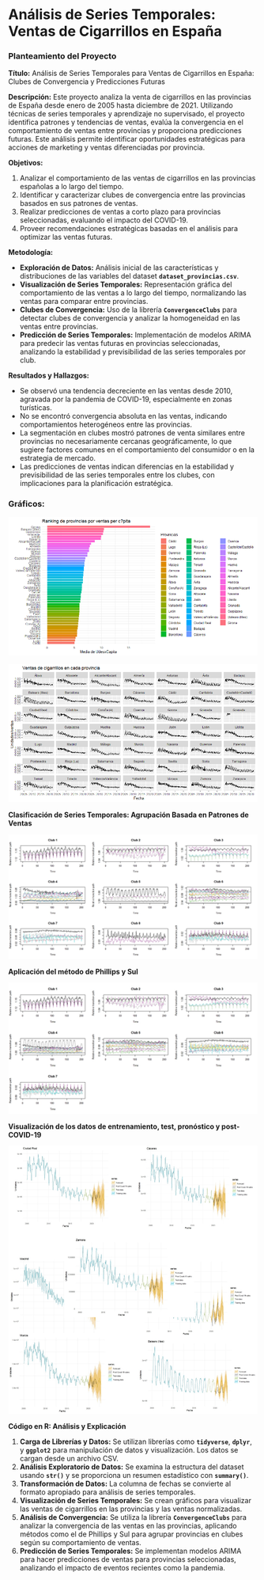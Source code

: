 # Análisis de Series Temporales: Ventas de Cigarrillos en España

### **Planteamiento del Proyecto**

**Título:** Análisis de Series Temporales para Ventas de Cigarrillos en España: Clubes de Convergencia y Predicciones Futuras

**Descripción:**
Este proyecto analiza la venta de cigarrillos en las provincias de España desde enero de 2005 hasta diciembre de 2021. Utilizando técnicas de series temporales y aprendizaje no supervisado, el proyecto identifica patrones y tendencias de ventas, evalúa la convergencia en el comportamiento de ventas entre provincias y proporciona predicciones futuras. Este análisis permite identificar oportunidades estratégicas para acciones de marketing y ventas diferenciadas por provincia.

**Objetivos:**

1. Analizar el comportamiento de las ventas de cigarrillos en las provincias españolas a lo largo del tiempo.
2. Identificar y caracterizar clubes de convergencia entre las provincias basados en sus patrones de ventas.
3. Realizar predicciones de ventas a corto plazo para provincias seleccionadas, evaluando el impacto del COVID-19.
4. Proveer recomendaciones estratégicas basadas en el análisis para optimizar las ventas futuras.

**Metodología:**

- **Exploración de Datos:** Análisis inicial de las características y distribuciones de las variables del dataset **`dataset_provincias.csv`**.
- **Visualización de Series Temporales:** Representación gráfica del comportamiento de las ventas a lo largo del tiempo, normalizando las ventas para comparar entre provincias.
- **Clubes de Convergencia:** Uso de la librería **`ConvergenceClubs`** para detectar clubes de convergencia y analizar la homogeneidad en las ventas entre provincias.
- **Predicción de Series Temporales:** Implementación de modelos ARIMA para predecir las ventas futuras en provincias seleccionadas, analizando la estabilidad y previsibilidad de las series temporales por club.

**Resultados y Hallazgos:**

- Se observó una tendencia decreciente en las ventas desde 2010, agravada por la pandemia de COVID-19, especialmente en zonas turísticas.
- No se encontró convergencia absoluta en las ventas, indicando comportamientos heterogéneos entre las provincias.
- La segmentación en clubes mostró patrones de venta similares entre provincias no necesariamente cercanas geográficamente, lo que sugiere factores comunes en el comportamiento del consumidor o en la estrategia de mercado.
- Las predicciones de ventas indican diferencias en la estabilidad y previsibilidad de las series temporales entre los clubes, con implicaciones para la planificación estratégica.

### Gráficos:

![Ranking.png](Ana%CC%81lisis%20de%20Series%20Temporales%20Ventas%20de%20Cigarrill%20bcd045648c754d5da1a0e075d981768b/Ranking.png)

![Venta de cigarillos en cada provincia.png](Ana%CC%81lisis%20de%20Series%20Temporales%20Ventas%20de%20Cigarrill%20bcd045648c754d5da1a0e075d981768b/Venta_de_cigarillos_en_cada_provincia.png)

**Clasificación de Series Temporales: Agrupación Basada en Patrones de Ventas**

![Untitled](Ana%CC%81lisis%20de%20Series%20Temporales%20Ventas%20de%20Cigarrill%20bcd045648c754d5da1a0e075d981768b/Untitled.png)

**Aplicación del método de Phillips y Sul**

![Untitled](Ana%CC%81lisis%20de%20Series%20Temporales%20Ventas%20de%20Cigarrill%20bcd045648c754d5da1a0e075d981768b/Untitled%201.png)

**Visualización de los datos de entrenamiento, test, pronóstico y post-COVID-19**

![Untitled](Ana%CC%81lisis%20de%20Series%20Temporales%20Ventas%20de%20Cigarrill%20bcd045648c754d5da1a0e075d981768b/Untitled%202.png)

**Código en R: Análisis y Explicación**

1. **Carga de Librerías y Datos:** Se utilizan librerías como **`tidyverse`**, **`dplyr`**, y **`ggplot2`** para manipulación de datos y visualización. Los datos se cargan desde un archivo CSV.
2. **Análisis Exploratorio de Datos:** Se examina la estructura del dataset usando **`str()`** y se proporciona un resumen estadístico con **`summary()`**.
3. **Transformación de Datos:** La columna de fechas se convierte al formato apropiado para análisis de series temporales.
4. **Visualización de Series Temporales:** Se crean gráficos para visualizar las ventas de cigarrillos en las provincias y las ventas normalizadas.
5. **Análisis de Convergencia:** Se utiliza la librería **`ConvergenceClubs`** para analizar la convergencia de las ventas en las provincias, aplicando métodos como el de Phillips y Sul para agrupar provincias en clubes según su comportamiento de ventas.
6. **Predicción de Series Temporales:** Se implementan modelos ARIMA para hacer predicciones de ventas para provincias seleccionadas, analizando el impacto de eventos recientes como la pandemia.